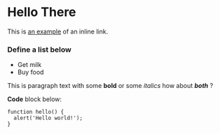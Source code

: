 # Hello There
This is [an example](http://example.com/ "I'm the title") of an inline link.

### Define a list below

+ Get milk
+ Buy food

This is paragraph text with some **bold** or some _italics_ how about _**both**_ ?

**Code** block below:

    function hello() {
      alert('Hello world!');
    }